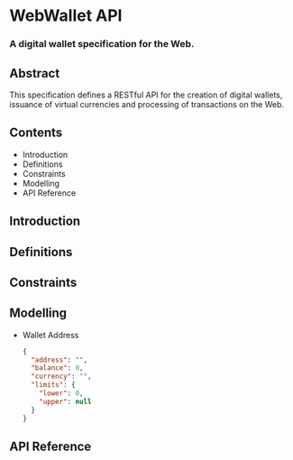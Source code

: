 # WebWallet API
### A digital wallet specification for the Web.

## Abstract
This specification defines a RESTful API for the creation of digital wallets, issuance of virtual currencies and processing of transactions on the Web.

## Contents
- Introduction
- Definitions
- Constraints
- Modelling
- API Reference

## Introduction

## Definitions

## Constraints

## Modelling

- Wallet Address  

  ``` json
  {
    "address": "",
    "balance": 0,
    "currency": "",
    "limits": {
      "lower": 0,
      "upper": null
    }
  }
  ```

## API Reference
